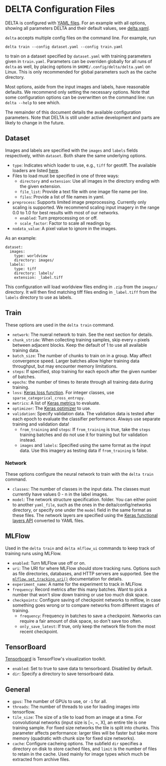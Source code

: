 DELTA Configuration Files
=========================
DELTA is configured with [YAML files](https://yaml.org/spec/1.2/spec.html). For an example with
all options, showing all parameters DELTA and their default values, see [delta.yaml](./delta.yaml).

`delta` accepts multiple config files on the command line. For example, run

    delta train --config dataset.yaml --config train.yaml

to train on a dataset specified by `dataset.yaml` with training parameters given in `train.yaml`.
Parameters can be overriden globally for all runs of `delta` as well, by placing options in
`$HOME/.config/delta/delta.yaml` on Linux. This is only recommended for global parameters
such as the cache directory.

Most options, aside from the input images and labels, have reasonable defaults. We recommend
only setting the necessary options.
Note that some configuration options can be overwritten on the command line: run
`delta --help` to see which.

The remainder of this document details the available configuration parameters. Note that
DELTA is still under active development and parts are likely to change in the future.

Dataset
-----------------
Images and labels are specified with the `images` and `labels` fields respectively,
within `dataset`. Both share the
same underlying options.

 * `type`: Indicates which loader to use, e.g., `tiff` for geotiff.
   The available loaders are listed [here](../imagery/sources/README.md).
 * Files to load must be specified in one of three ways:
   * `directory` and `extension`: Use all images in the directory ending with the given extension.
   * `file_list`: Provide a text file with one image file name per line.
   * `files`: Provide a list of file names in yaml.
 * `preprocess`: Supports limited image preprocessing. Currently only scaling is supported. We recommend
   scaling input imagery in the range 0.0 to 1.0 for best results with most of our networks.
   * `enabled`: Turn preprocessing on or off.
   * `scale_factor`: Factor to scale all readings by.
 * `nodata_value`: A pixel value to ignore in the images.

As an example:

  ```
  dataset:
    images:
      type: worldview
      directory: images/
    labels:
      type: tiff
      directory: labels/
      extension: _label.tiff
  ```

This configuration will load worldview files ending in `.zip` from the `images/` directory.
It will then find matching tiff files ending in `_label.tiff` from the `labels` directory
to use as labels.

Train
-----
These options are used in the `delta train` command.

 * `network`: The nueral network to train. See the next section for details.
 * `chunk_stride`: When collecting training samples, skip every `n` pixels between adjacent blocks. Keep the 
   default of 1 to use all available training data.
 * `batch_size`: The number of chunks to train on in a group. May affect convergence speed. Larger
   batches allow higher training data throughput, but may encounter memory limitations.
 * `steps`: If specified, stop training for each epoch after the given number of batches.
 * `epochs`: the number of times to iterate through all training data during training.
 * `loss`: [Keras loss function](https://keras.io/losses/). For integer classes, use
   `sparse_categorical_cross_entropy`.
 * `metrics`: A list of [Keras metrics](https://keras.io/metrics/) to evaluate.
 * `optimizer`: The [Keras optimizer](https://keras.io/optimizers/) to use.
 * `validation`: Specify validation data. The validation data is tested after each epoch to evaluate the
   classifier performance. Always use separate training and validation data!
   * `from_training` and `steps`: If `from_training` is true, take the `steps` training batches
     and do not use it for training but for validation instead.
   * `images` and `labels`: Specified using the same format as the input data. Use this imagery as testing data
     if `from_training` is false.

### Network

These options configure the neural network to train with the `delta train` command.

 * `classes`: The number of classes in the input data. The classes must currently have values
   0 - n in the label images.
 * `model`: The network structure specification.
   folder. You can either point to another `yaml_file`, such as the ones in the delta/config/networks
   directory, or specify one under the `model` field in the same format as these files. The network
   layers are specified using the [Keras functional layers API](https://keras.io/layers/core/)
   converted to YAML files.


MLFlow
------
Used in the `delta train` and `delta mlflow_ui` commands to keep track of training runs using MLFlow.

 * `enabled`: Turn MLFlow use off or on.
 * `uri`: The URI for where MLFlow should store tracking runs. Options such as file directories, databases,
   and HTTP servers are supported. See the
   [`mlflow.set_tracking_uri()`](https://www.mlflow.org/docs/latest/tracking.html)  documentation for details.
 * `experiment_name`: A name for the experiment to track in MLFlow.
 * `frequency`: Record metrics after this many batches. Want to pick a number that won't slow down training or
   use too much disk space.
 * `checkpoints`: Configure saving of checkpoint networks to mlflow, in case something goes wrong or to compare
   networks from different stages of training.
   * `frequency`: Frequency in batches to save a checkpoint. Networks can require a fair amount of disk space,
     so don't save too often.
   * `only_save_latest`: If true, only keep the network file from the most recent checkpoint.

TensorBoard
-----------
[Tensorboard](https://www.tensorflow.org/tensorboard) is TensorFlow's visualization toolkit.

 * `enabled`: Set to true to save data to tensorboard. Disabled by default.
 * `dir`: Specify a directory to save tensorboard data.

General
-------

 * `gpus`: The number of GPUs to use, or `-1` for all.
 * `threads`: The number of threads to use for loading images into tensorflow.
 * `tile_size`: The size of a tile to load from an image at a time. For convolutional networks (input size is [~, ~, X],
   an entire tile is one training sample. For fixed size networks the tile is split into chunks. This parameter affects
   performance: larger tiles will be faster but take more memory (quadratic with chunk size for fixed size networks).
 * `cache`: Configure cacheing options. The subfield `dir` specifies a directory on disk to store cached files,
   and `limit` is the number of files to retain in the cache. Used mainly for image types
   which much be extracted from archive files.
